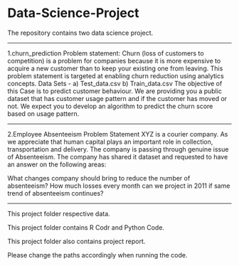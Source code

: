 # Data-Science-Project

The repository contains two data science project.
******************************************************************************************
1.churn_prediction
Problem statement:
Churn (loss of customers to competition) is a problem for companies because it is more
expensive to acquire a new customer than to keep your existing one from leaving. This
problem statement is targeted at enabling churn reduction using analytics concepts.
Data Sets -
a) Test_data.csv
b) Train_data.csv
The objective of this Case is to predict customer behaviour. We are providing you a
public dataset that has customer usage pattern and if the customer has moved or not.
We expect you to develop an algorithm to predict the churn score based on usage
pattern. 
******************************************************************************************
2.Employee Absenteeism
Problem Statement
XYZ is a courier company. As we appreciate that human capital plays an important role in collection, transportation and delivery. The company is passing through genuine issue of Absenteeism. The company has shared it dataset and requested to have an answer on the following areas:

What changes company should bring to reduce the number of absenteeism?
How much losses every month can we project in 2011 if same trend of absenteeism continues?
******************************************************************************************
This project folder respective data.

This project folder contains R Codr and Python Code.

This project folder also contains project report.

Please change the paths accordingly when running the code.

